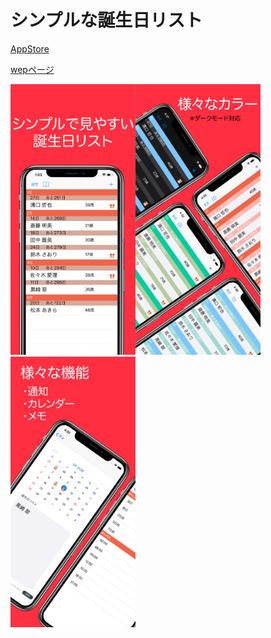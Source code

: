 # シンプルな誕生日リスト
[AppStore](https://apps.apple.com/jp/app/%E3%82%B7%E3%83%B3%E3%83%97%E3%83%AB%E3%81%AA%E8%AA%95%E7%94%9F%E6%97%A5%E3%83%AA%E3%82%B9%E3%83%88/id1417275982)

[wepページ](https://kult0922.github.io/Birthday-list-page)

<img width="200" src="https://github.com/Kult0922/Birthday-list-page/blob/master/image/samune1.png"><img width="200" src="https://github.com/Kult0922/Birthday-list-page/blob/master/image/samune2.png"><img width="200" src="https://github.com/Kult0922/Birthday-list-page/blob/master/image/samune3.png">

